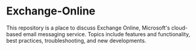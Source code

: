 # Exchange-Online
This repository is a place to discuss Exchange Online, Microsoft's cloud-based email messaging service. Topics include features and functionality, best practices, troubleshooting, and new developments.
